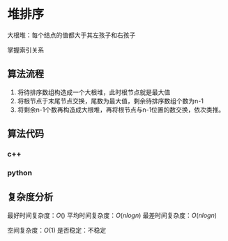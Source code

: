 # 堆排序

大根堆：每个结点的值都大于其左孩子和右孩子

掌握索引关系

## 算法流程

1. 将待排序数组构造成一个大根堆，此时根节点就是最大值
2. 将根节点于末尾节点交换，尾数为最大值，剩余待排序数组个数为n-1
3. 将剩余n-1个数再构造成大根堆，再将根节点与n-1位置的数交换，依次类推。

## 算法代码

### c++

### python

## 复杂度分析

最好时间复杂度：$O()$
平均时间复杂度：$O(nlogn)$
最差时间复杂度：$O(nlogn)$

空间复杂度：$O(1)$
是否稳定：不稳定

